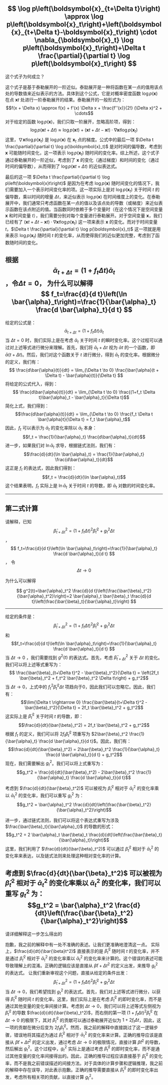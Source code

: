 $$
\log p\left(\boldsymbol{x}_{t+\Delta t}\right) \approx \log p\left(\boldsymbol{x}_t\right)+\left(\boldsymbol{x}_{t+\Delta t}-\boldsymbol{x}_t\right) \cdot \nabla_{\boldsymbol{x}_t} \log p\left(\boldsymbol{x}_t\right)+\Delta t \frac{\partial}{\partial t} \log p\left(\boldsymbol{x}_t\right)
$$
---------------
这个式子为何成立？

这个式子是基于泰勒展开的一阶近似。泰勓展开是一种将函数在某一点的值用该点处的导数值来近似表示的方法。具体到这个公式，它是对概率密度函数 $\log p(\boldsymbol{x})$ 在点 $\boldsymbol{x}t$ 处进行一阶泰勒展开的结果。泰勒展开的一般形式为：$$f(x + \Delta x) \approx f(x) + f'(x) \Delta x + \frac{f''(x)}{2!} (\Delta x)^2 + \cdots$$对于给定的函数 $\log p(\boldsymbol{x})$，我们只取一阶展开，忽略高阶项，得到：$$\log p(\boldsymbol{x}{t+\Delta t}) \approx \log p(\boldsymbol{x}t) + (\boldsymbol{x}{t+\Delta t} - \boldsymbol{x}t) \cdot \nabla{\boldsymbol{x}t} \log p(\boldsymbol{x}_t)$$这里，$\nabla{\boldsymbol{x}t} \log p(\boldsymbol{x}_t)$ 是 $\log p(\boldsymbol{x})$ 在 $\boldsymbol{x}_t$ 点的梯度。公式中的最后一项 $\Delta t \frac{\partial}{\partial t} \log p(\boldsymbol{x}_t)$ 是对时间的偏导数，考虑到 $\boldsymbol{x}$ 可能随时间变化，这一项表示 $\log p(\boldsymbol{x}_t)$ 随时间的变化率。综上所述，这个式子通过泰勒展开的一阶近似，考虑到了 $\boldsymbol{x}$ 的变化（通过梯度）和时间的变化（通过时间的偏导数），从而得到了 $\log p(\boldsymbol{x}{t+\Delta t})$ 的近似表达式。

最后的这一项 $\Delta t \frac{\partial}{\partial t} \log p\left(\boldsymbol{x}t\right)$ 是因为在考虑 $\log p(\boldsymbol{x})$ 随时间变化的情况下，我们需要加入一个表示时间变化率的项。这一项实际上是对 $\log p(\boldsymbol{x}_t)$ 关于时间 $t$ 的偏导数，乘以时间的增量 $\Delta t$，来近似表示 $\log p(\boldsymbol{x})$ 在时间维度上的变化。在泰勒展开中，我们通常只考虑函数在某一点的值以及该点处的导数（或梯度）来近似表示函数在该点附近的值。当函数同时依赖于多个变量时（在这个情况下是空间变量 $\boldsymbol{x}$ 和时间变量 $t$），我们需要分别对每个变量进行泰勒展开。对于空间变量 $\boldsymbol{x}$，我们已经有了 $(\boldsymbol{x}{t+\Delta t} - \boldsymbol{x}t) \cdot \nabla{\boldsymbol{x}t} \log p(\boldsymbol{x}_t)$ 这一项来表示 $\boldsymbol{x}$ 的变化。而对于时间变量 $t$，$\Delta t \frac{\partial}{\partial t} \log p(\boldsymbol{x}_t)$ 这一项就是用来表示 $\log p(\boldsymbol{x}_t)$ 随时间 $t$ 的变化率，从而使得我们的近似更加完整，考虑到了函数随时间的变化。

根据
$$
\bar{\alpha}_{t+\Delta t}=\left(1+f_t \Delta t\right) \bar{\alpha}_t
$$，令$\Delta t=0$，
为什么可以解得
$$
f_t=\frac{d}{d t}\left(\ln \bar{\alpha}_t\right)=\frac{1}{\bar{\alpha}_t} \frac{d \bar{\alpha}_t}{d t}
$$
----------

给定的公式是：
$$
\bar{\alpha}_{t+\Delta t}=\left(1+f_t \Delta t\right) \bar{\alpha}_t
$$
当 $\Delta t = 0$ 时，我们实际上是在考虑 $\bar{\alpha}_t$ 
关于时间 $t$ 的瞬时变化率。这个过程可以通过对上述等式进行微分来理解。首先，我们将 $\bar{\alpha}{_t+\Delta t}$ 视为 $\bar{\alpha}t$ 的一个函数，即 $\bar{\alpha}(t + \Delta t)$。然后，我们对这个函数关于 $t$ 进行微分，得到 $\bar{\alpha}_t$ 的变化率。根据微分的定义，我们有：
$$
\frac{d\bar{\alpha}(t)}{dt} = \lim_{\Delta t \to 0} \frac{\bar{\alpha}(t + \Delta t) - \bar{\alpha}(t)}{\Delta t}
$$
将给定的公式代入，得到：
$$
\frac{d\bar{\alpha}(t)}{dt} = \lim_{\Delta t \to 0} \frac{(1+f_t \Delta t)\bar{\alpha}_t - \bar{\alpha}_t}{\Delta t}$$
简化上式，我们得到：
$$\frac{d\bar{\alpha}(t)}{dt} = \lim_{\Delta t \to 0} \frac{f_t \Delta t \bar{\alpha}t}{\Delta t} = f_t \bar{\alpha}_t$$
因此，$f_t$ 可以表示为 $\bar{\alpha}_t$ 的变化率除以 $\bar{\alpha}_t$ 本身：$$f_t = \frac{1}{\bar{\alpha}_t} \frac{d\bar{\alpha}_t}{dt}$$进一步，如果我们对 $\ln \bar{\alpha}_t$ 求导，根据链式法则，我们有：$$\frac{d}{dt}(\ln \bar{\alpha}_t) = \frac{1}{\bar{\alpha}_t} \frac{d\bar{\alpha}_t}{dt}$$这正是 $f_t$ 的表达式，因此我们得到：$$f_t = \frac{d}{dt}(\ln \bar{\alpha}_t)$$这个结果表明，$f_t$ 实际上是 $\ln \bar{\alpha}_t$ 关于时间 $t$ 的导数，即 $\bar{\alpha}_t$ 对数的时间变化率。

---------------

## 第二式计算

请解释，已知
$$
\bar{\beta}_{t+\Delta t}^2=\left(1+f_t \Delta t\right)^2 \bar{\beta}_t^2+g_t^2 \Delta t
$$，
$$
f_t=\frac{d}{d t}\left(\ln \bar{\alpha}_t\right)=\frac{1}{\bar{\alpha}_t} \frac{d \bar{\alpha}_t}{d t}
$$
，
令
$$
\Delta t \rightarrow 0
$$

为什么可以解得

$$
g^2(t)=\bar{\alpha}_t^2 \frac{d}{d t}\left(\frac{\bar{\beta}_t^2}{\bar{\alpha}_t^2}\right)=2 \bar{\alpha}_t \bar{\beta}_t \frac{d}{d t}\left(\frac{\bar{\beta}_t}{\bar{\alpha}_t}\right)
$$

------------------

给定的条件是：
$$
\bar{\beta}_{t+\Delta t}^2=\left(1+f_t \Delta t\right)^2 \bar{\beta}_t^2+g_t^2 \Delta t$$
和
$$f_t=\frac{d}{d t}\left(\ln \bar{\alpha}_t\right)=\frac{1}{\bar{\alpha}_t} \frac{d \bar{\alpha}_t}{d t}
$$
当
 $\Delta t \rightarrow 0$
 ，我们需要找到 $g^2(t)$ 的表达式。首先，考虑 $\bar{\beta}_{t+\Delta t}^2$ 关于 $\Delta t$ 的变化。我们可以将上述等式重写为：
$$
\frac{\bar{\beta}_{t+\Delta t}^2 - \bar{\beta}_t^2}{\Delta t} = \left(2f_t \bar{\beta}_t^2 + f_t^2 \bar{\beta}_t^2 \Delta t\right) + g_t^2$$
当 $\Delta t \rightarrow 0$，上式中的 $f_t^2 \bar{\beta}_t^2 \Delta t$ 项趋向于0，因此我们可以忽略它。因此，我们有：$$\lim{\Delta t \rightarrow 0} \frac{\bar{\beta}{t+\Delta t}^2 - \bar{\beta}_t^2}{\Delta t} = 2f_t \bar{\beta}_t^2 + g_t^2$$这实际上是 $\bar{\beta}_t^2$ 关于时间 $t$ 的导数，即：$$\frac{d}{dt}(\bar{\beta}_t^2) = 2f_t \bar{\beta}_t^2 + g_t^2$$根据 $f_t$ 的定义，我们可以将 $2f_t \bar{\beta}_t^2$ 项重写为 $2\bar{\beta}_t^2 \frac{1}{\bar{\alpha}_t} \frac{d \bar{\alpha}_t}{d t}$。因此，我们有：$$\frac{d}{dt}(\bar{\beta}_t^2) = 2\bar{\beta}_t^2 \frac{1}{\bar{\alpha}_t} \frac{d \bar{\alpha}_t}{d t} + g_t^2$$现在，我们需要解出 $g_t^2$。我们可以将上式重写为：$$g_t^2 = \frac{d}{dt}(\bar{\beta}_t^2) - 2\bar{\beta}_t^2 \frac{1}{\bar{\alpha}_t} \frac{d \bar{\alpha}_t}{d t}$$

考虑到 $\frac{d}{dt}(\bar{\beta}_t^2)$ 可以被视为 $\bar{\beta}_t^2$ 相对于 $\bar{\alpha}_t^2$ 的变化率乘以 $\bar{\alpha}_t^2$ 的变化率，我们可以重写 $g_t^2$ 为：$$g_t^2 = \bar{\alpha}_t^2 \frac{d}{dt}\left(\frac{\bar{\beta}_t^2}{\bar{\alpha}_t^2}\right)$$

进一步，通过链式法则，我们可以将这个表达式重写为涉及 $\frac{\bar{\beta}_t}{\bar{\alpha}_t}$ 的导数的形式：$$g_t^2 = 2 \bar{\alpha}_t \bar{\beta}_t \frac{d}{dt}\left(\frac{\bar{\beta}_t}{\bar{\alpha}_t}\right)$$这里，我们利用了 $\frac{d}{dt}(\bar{\beta}_t^2)$ 可以通过 $\bar{\beta}_t^2$ 相对于 $\bar{\alpha}_t^2$ 的变化率来表达，以及链式法则来处理这种相对变化率的计算。

考虑到 $\frac{d}{dt}(\bar{\beta}_t^2)$ 可以被视为 $\bar{\beta}_t^2$ 相对于 $\bar{\alpha}_t^2$ 的变化率乘以 $\bar{\alpha}_t^2$ 的变化率，我们可以重写 $g_t^2$ 为：$$g_t^2 = \bar{\alpha}_t^2 \frac{d}{dt}\left(\frac{\bar{\beta}_t^2}{\bar{\alpha}_t^2}\right)$$
------------------
请详细解释这一步怎么得出的

抱歉，我之前的解释中有一处不准确的表述。让我们更准确地澄清这一点。
实际上，$\frac{d}{dt}(\bar{\beta}t^2)$
直接表示的是 $\bar{\beta}_t^2$ 随时间 $t$ 的变化率，并不是通过 $\bar{\beta}_t^2$ 相对于 $\bar{\alpha}_t^2$ 的变化率乘以 $\bar{\alpha}_t^2$ 的变化率来计算的。这个错误的表述可能导致理解上的混淆。正确的逻辑应该是直接从 $\bar{\beta}{t+\Delta t}^2$ 的定义出发，来推导 $g_t^2$ 的表达式。
让我们重新审视这个问题，直接从给定的条件出发：
$$
\bar{\beta}_{t+\Delta t}^2=\left(1+f_t \Delta t\right)^2 \bar{\beta}_t^2+g_t^2 \Delta t$$
当 $\Delta t \rightarrow 0$，我们希望找到 $g_t^2$ 的表达式。首先，我们对上述等式进行微分，以获得 $\bar{\beta}_t^2$ 随时间 $t$ 的变化率。这里，我们实际上是在考虑 $\bar{\beta}_t^2$ 的即时变化率，而不是通过其他变量的变化率间接计算。考虑到 $\Delta t \rightarrow 0$，我们可以将上述等式左侧视为 $\bar{\beta}_t^2$ 的导数 $\frac{d}{dt}(\bar{\beta}_t^2)$，而右侧的第一项 $(1+f_t \Delta t)^2 \bar{\beta}_t^2$ 在 $\Delta t \rightarrow 0$ 的极限下，其对 $\bar{\beta}_t^2$ 的贡献可以通过泰勒展开近似为 $1 + 2f_t \Delta t$，因此，这一项的贡献在微分后变为 $2f_t \bar{\beta}_t^2$。然而，我之前的解释中直接跳过了这一逻辑步骤，错误地将其描述为通过 $\bar{\beta}_t^2$ 相对于 $\bar{\alpha}_t^2$ 的变化率来计算。正确的推导应该是直接从 $\bar{\beta}{t+\Delta t}^2$ 的定义出发，通过考虑 $\Delta t \rightarrow 0$ 的极限情况，直接计算 $\bar{\beta}t^2$ 的导数，然后解出 $g_t^2$。这个过程中，$g_t^2$ 实际上是通过考虑 $\bar{\beta}_t^2$ 的即时变化率，而不是通过其他变量的变化率间接得出的。因此，正确的推导过程应该直接基于 $\bar{\beta}_t^2$ 的变化率，而不是我之前错误描述的间接方法。对于具体的计算步骤和逻辑推理，我之前的解释中存在误导，对此表示抱歉。正确的推导需要直接从 $\bar{\beta}_t^2$ 的即时变化率出发，考虑所有相关项的贡献，以直接计算 $g_t^2$。
